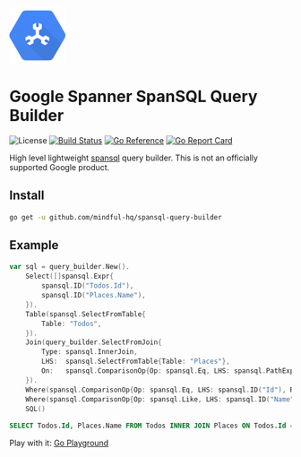 <img width="100" src="https://raw.githubusercontent.com/mindful-hq/spansql-query-builder/main/assets/images/spanner.png" alt="spanner-logo">

# Google Spanner SpanSQL Query Builder

![License](https://img.shields.io/npm/l/@ls-lint/ls-lint.svg?sanitize=true)
[![Build Status](https://drone.mindful.com/api/badges/mindful-hq/spansql-query-builder/status.svg)](https://drone.mindful.com/mindful-hq/spansql-query-builder)
[![Go Reference](https://pkg.go.dev/badge/cloud.google.com/go/spanner.svg)](https://pkg.go.dev/github.com/mindful-hq/spansql-query-builder)
[![Go Report Card](https://goreportcard.com/badge/github.com/mindful-hq/spansql-query-builder)](https://goreportcard.com/report/github.com/mindful-hq/spansql-query-builder)

High level lightweight [spansql](https://pkg.go.dev/cloud.google.com/go/spanner/spansql) query builder.
This is not an officially supported Google product.

## Install

```bash
go get -u github.com/mindful-hq/spansql-query-builder
```

## Example

```go
var sql = query_builder.New().
    Select([]spansql.Expr{
        spansql.ID("Todos.Id"),
        spansql.ID("Places.Name"),
    }).
    Table(spansql.SelectFromTable{
        Table: "Todos",
    }).
    Join(query_builder.SelectFromJoin{
        Type: spansql.InnerJoin,
        LHS:  spansql.SelectFromTable{Table: "Places"},
        On:   spansql.ComparisonOp{Op: spansql.Eq, LHS: spansql.PathExp{"Todos", "Id"}, RHS: spansql.PathExp{"Places.TodoId"}},
    }).
    Where(spansql.ComparisonOp{Op: spansql.Eq, LHS: spansql.ID("Id"), RHS: spansql.IntegerLiteral(1)}).
    Where(spansql.ComparisonOp{Op: spansql.Like, LHS: spansql.ID("Name"), RHS: spansql.StringLiteral("%test%")}).
    SQL()  
```

```sql 
SELECT Todos.Id, Places.Name FROM Todos INNER JOIN Places ON Todos.Id = Places.TodoId WHERE Id = 1 AND Name LIKE "%test%"
```

Play with it: [Go Playground](https://go.dev/play/p/Ih2IOS8UCJn)